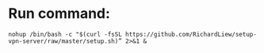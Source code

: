 # Run command:
`nohup /bin/bash -c "$(curl -fsSL https://github.com/RichardLiew/setup-vpn-server/raw/master/setup.sh)” 2>&1 &`
